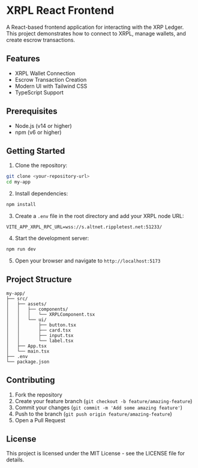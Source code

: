 # XRPL React Frontend

A React-based frontend application for interacting with the XRP Ledger. This project demonstrates how to connect to XRPL, manage wallets, and create escrow transactions.

## Features

- XRPL Wallet Connection
- Escrow Transaction Creation
- Modern UI with Tailwind CSS
- TypeScript Support

## Prerequisites

- Node.js (v14 or higher)
- npm (v6 or higher)

## Getting Started

1. Clone the repository:
```bash
git clone <your-repository-url>
cd my-app
```

2. Install dependencies:
```bash
npm install
```

3. Create a `.env` file in the root directory and add your XRPL node URL:
```env
VITE_APP_XRPL_RPC_URL=wss://s.altnet.rippletest.net:51233/
```

4. Start the development server:
```bash
npm run dev
```

5. Open your browser and navigate to `http://localhost:5173`

## Project Structure

```
my-app/
├── src/
│   ├── assets/
│   │   ├── components/
│   │   │   └── XRPLComponent.tsx
│   │   └── ui/
│   │       ├── button.tsx
│   │       ├── card.tsx
│   │       ├── input.tsx
│   │       └── label.tsx
│   ├── App.tsx
│   └── main.tsx
├── .env
└── package.json
```

## Contributing

1. Fork the repository
2. Create your feature branch (`git checkout -b feature/amazing-feature`)
3. Commit your changes (`git commit -m 'Add some amazing feature'`)
4. Push to the branch (`git push origin feature/amazing-feature`)
5. Open a Pull Request

## License

This project is licensed under the MIT License - see the LICENSE file for details.
